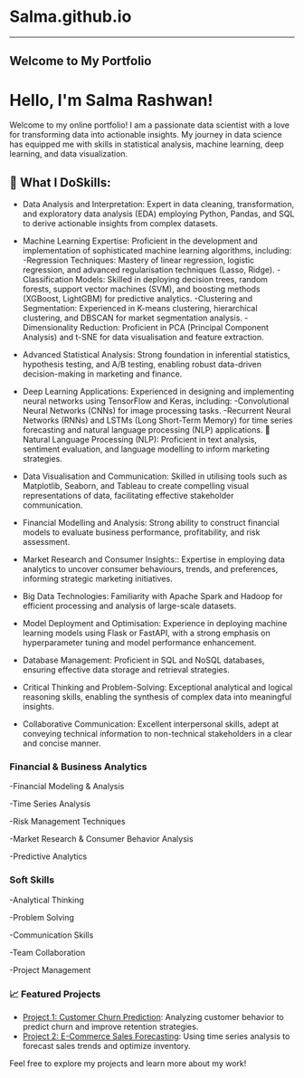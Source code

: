 # Salma.github.io
---
Welcome to My Portfolio
---

# Hello, I'm Salma Rashwan!

Welcome to my online portfolio! I am a passionate data scientist with a love for transforming data into actionable insights. My journey in data science has equipped me with skills in statistical analysis, machine learning, deep learning, and data visualization. 

## 🚀 What I DoSkills:

- Data Analysis and Interpretation: Expert in data cleaning, transformation, and exploratory data analysis (EDA) employing Python, Pandas, and SQL to derive actionable insights from complex datasets.

- Machine Learning Expertise: Proficient in the development and implementation of sophisticated machine learning algorithms, including: -Regression Techniques: Mastery of linear regression, logistic regression, and advanced regularisation techniques (Lasso, Ridge). -Classification Models: Skilled in deploying decision trees, random forests, support vector machines (SVM), and boosting methods (XGBoost, LightGBM) for predictive analytics. -Clustering and Segmentation: Experienced in K-means clustering, hierarchical clustering, and DBSCAN for market segmentation analysis. -Dimensionality Reduction: Proficient in PCA (Principal Component Analysis) and t-SNE for data visualisation and feature extraction.

- Advanced Statistical Analysis: Strong foundation in inferential statistics, hypothesis testing, and A/B testing, enabling robust data-driven decision-making in marketing and finance.

- Deep Learning Applications: Experienced in designing and implementing neural networks using TensorFlow and Keras, including: -Convolutional Neural Networks (CNNs) for image processing tasks. -Recurrent Neural Networks (RNNs) and LSTMs (Long Short-Term Memory) for time series forecasting and natural language processing (NLP) applications. 📝 Natural Language Processing (NLP): Proficient in text analysis, sentiment evaluation, and language modelling to inform marketing strategies.

- Data Visualisation and Communication: Skilled in utilising tools such as Matplotlib, Seaborn, and Tableau to create compelling visual representations of data, facilitating effective stakeholder communication.

- Financial Modelling and Analysis: Strong ability to construct financial models to evaluate business performance, profitability, and risk assessment.

- Market Research and Consumer Insights:: Expertise in employing data analytics to uncover consumer behaviours, trends, and preferences, informing strategic marketing initiatives.

- Big Data Technologies: Familiarity with Apache Spark and Hadoop for efficient processing and analysis of large-scale datasets.

- Model Deployment and Optimisation: Experience in deploying machine learning models using Flask or FastAPI, with a strong emphasis on hyperparameter tuning and model performance enhancement.

- Database Management: Proficient in SQL and NoSQL databases, ensuring effective data storage and retrieval strategies.

- Critical Thinking and Problem-Solving: Exceptional analytical and logical reasoning skills, enabling the synthesis of complex data into meaningful insights.

- Collaborative Communication: Excellent interpersonal skills, adept at conveying technical information to non-technical stakeholders in a clear and concise manner.

### Financial & Business Analytics

-Financial Modeling & Analysis

-Time Series Analysis

-Risk Management Techniques

-Market Research & Consumer Behavior Analysis

-Predictive Analytics

### Soft Skills

-Analytical Thinking

-Problem Solving

-Communication Skills

-Team Collaboration

-Project Management


### 📈 Featured Projects
- [Project 1: Customer Churn Prediction](link-to-your-project1): Analyzing customer behavior to predict churn and improve retention strategies.
- [Project 2: E-Commerce Sales Forecasting](link-to-your-project2): Using time series analysis to forecast sales trends and optimize inventory.

Feel free to explore my projects and learn more about my work!
